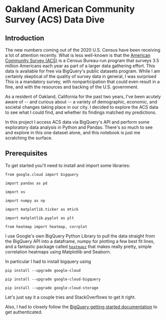 # Oakland American Community Survey (ACS) Data Dive

## Introduction
The new numbers coming out of the 2020 U.S. Census have been receiving a lot of attention recently. What is less well-known is that the [American Community Survey (ACS)](https://www.census.gov/programs-surveys/acs) is a Census Bureau-run program that surveys 3.5 million Americans each year as part of a larger data gathering effort. This data is available for free via BigQuery's public datasets program. While I am certainly skeptical of the quality of survey data in general, I was surprised This is a mandatory survey, with nonparticipation that could even result in a fine, and with the resources and backing of the U.S. government.

As a resident of Oakland, California for the past two years, I've been acutely aware of -- and curious about -- a variety of demographic, economic, and societal changes taking place in our city. I decided to explore the ACS data to see what I could find, and whether its findings matched my predictions.

In this project I access ACS data via BigQuery's API and perform some exploratory data analysis in Python and Pandas. There's so much to see and explore in this one dataset alone, and this notebook is just me scratching the surface.

## Prerequisites
To get started you'll need to install and import some libraries:

`from google.cloud import bigquery`

`import pandas as pd`

`import os`

`import numpy as np`

`import matplotlib.ticker as mtick`

`import matplotlib.pyplot as plt`

`from heatmap import heatmap, corrplot`

I use Google's own BigQuery Python Library to pull the data straight from the BigQuery API into a dataframe, numpy for plotting a few best fit lines, and a fantastic package called [`heatmapz`](https://pypi.org/project/heatmapz/) that makes really pretty, simple correlation heatmaps using Matplotlib and Seaborn.

In particular I had to install bigquery using

`pip install --upgrade google-cloud`

`pip install --upgrade google-cloud-bigquery`

`pip install --upgrade google-cloud-storage`

Let's just say it a couple tries and StackOverflows to get it right.

Also, I had to closely follow the [BigQuery getting started documentation](https://cloud.google.com/docs/authentication/getting-started) to get authenticated.